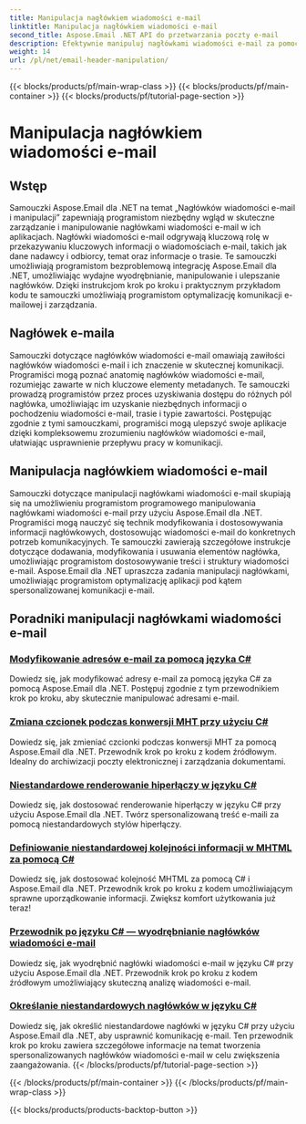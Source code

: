 ```yaml
---
title: Manipulacja nagłówkiem wiadomości e-mail
linktitle: Manipulacja nagłówkiem wiadomości e-mail
second_title: Aspose.Email .NET API do przetwarzania poczty e-mail
description: Efektywnie manipuluj nagłówkami wiadomości e-mail za pomocą samouczków Aspose.Email for .NET. Dowiedz się, jak wyodrębniać, modyfikować i personalizować nagłówki w celu usprawnienia komunikacji.
weight: 14
url: /pl/net/email-header-manipulation/
---
```


{{< blocks/products/pf/main-wrap-class >}}
{{< blocks/products/pf/main-container >}}
{{< blocks/products/pf/tutorial-page-section >}}

# Manipulacja nagłówkiem wiadomości e-mail


## Wstęp

Samouczki Aspose.Email dla .NET na temat „Nagłówków wiadomości e-mail i manipulacji” zapewniają programistom niezbędny wgląd w skuteczne zarządzanie i manipulowanie nagłówkami wiadomości e-mail w ich aplikacjach. Nagłówki wiadomości e-mail odgrywają kluczową rolę w przekazywaniu kluczowych informacji o wiadomościach e-mail, takich jak dane nadawcy i odbiorcy, temat oraz informacje o trasie. Te samouczki umożliwiają programistom bezproblemową integrację Aspose.Email dla .NET, umożliwiając wydajne wyodrębnianie, manipulowanie i ulepszanie nagłówków. Dzięki instrukcjom krok po kroku i praktycznym przykładom kodu te samouczki umożliwiają programistom optymalizację komunikacji e-mailowej i zarządzania.

## Nagłówek e-maila

Samouczki dotyczące nagłówków wiadomości e-mail omawiają zawiłości nagłówków wiadomości e-mail i ich znaczenie w skutecznej komunikacji. Programiści mogą poznać anatomię nagłówków wiadomości e-mail, rozumiejąc zawarte w nich kluczowe elementy metadanych. Te samouczki prowadzą programistów przez proces uzyskiwania dostępu do różnych pól nagłówka, umożliwiając im uzyskanie niezbędnych informacji o pochodzeniu wiadomości e-mail, trasie i typie zawartości. Postępując zgodnie z tymi samouczkami, programiści mogą ulepszyć swoje aplikacje dzięki kompleksowemu zrozumieniu nagłówków wiadomości e-mail, ułatwiając usprawnienie przepływu pracy w komunikacji.

## Manipulacja nagłówkiem wiadomości e-mail

Samouczki dotyczące manipulacji nagłówkami wiadomości e-mail skupiają się na umożliwieniu programistom programowego manipulowania nagłówkami wiadomości e-mail przy użyciu Aspose.Email dla .NET. Programiści mogą nauczyć się technik modyfikowania i dostosowywania informacji nagłówkowych, dostosowując wiadomości e-mail do konkretnych potrzeb komunikacyjnych. Te samouczki zawierają szczegółowe instrukcje dotyczące dodawania, modyfikowania i usuwania elementów nagłówka, umożliwiając programistom dostosowywanie treści i struktury wiadomości e-mail. Aspose.Email dla .NET upraszcza zadania manipulacji nagłówkami, umożliwiając programistom optymalizację aplikacji pod kątem spersonalizowanej komunikacji e-mail.

## Poradniki manipulacji nagłówkami wiadomości e-mail
### [Modyfikowanie adresów e-mail za pomocą języka C#](./modifying-email-addresses-with-csharp/)
Dowiedz się, jak modyfikować adresy e-mail za pomocą języka C# za pomocą Aspose.Email dla .NET. Postępuj zgodnie z tym przewodnikiem krok po kroku, aby skutecznie manipulować adresami e-mail.
### [Zmiana czcionek podczas konwersji MHT przy użyciu C#](./changing-fonts-during-mht-conversion-using-csharp/)
Dowiedz się, jak zmieniać czcionki podczas konwersji MHT za pomocą Aspose.Email dla .NET. Przewodnik krok po kroku z kodem źródłowym. Idealny do archiwizacji poczty elektronicznej i zarządzania dokumentami.
### [ Niestandardowe renderowanie hiperłączy w języku C#](./custom-hyperlink-rendering-in-csharp/)
Dowiedz się, jak dostosować renderowanie hiperłączy w języku C# przy użyciu Aspose.Email dla .NET. Twórz spersonalizowaną treść e-maili za pomocą niestandardowych stylów hiperłączy.
### [Definiowanie niestandardowej kolejności informacji w MHTML za pomocą C#](./defining-custom-order-of-information-in-mhtml-with-csharp/)
Dowiedz się, jak dostosować kolejność MHTML za pomocą C# i Aspose.Email dla .NET. Przewodnik krok po kroku z kodem umożliwiającym sprawne uporządkowanie informacji. Zwiększ komfort użytkowania już teraz!
### [Przewodnik po języku C# — wyodrębnianie nagłówków wiadomości e-mail](./csharp-guide-extracting-email-headers/)
Dowiedz się, jak wyodrębnić nagłówki wiadomości e-mail w języku C# przy użyciu Aspose.Email dla .NET. Przewodnik krok po kroku z kodem źródłowym umożliwiający skuteczną analizę wiadomości e-mail. 
### [Określanie niestandardowych nagłówków w języku C#](./specifying-custom-headers-in-csharp/)
Dowiedz się, jak określić niestandardowe nagłówki w języku C# przy użyciu Aspose.Email dla .NET, aby usprawnić komunikację e-mail. Ten przewodnik krok po kroku zawiera szczegółowe informacje na temat tworzenia spersonalizowanych nagłówków wiadomości e-mail w celu zwiększenia zaangażowania.
{{< /blocks/products/pf/tutorial-page-section >}}

{{< /blocks/products/pf/main-container >}}
{{< /blocks/products/pf/main-wrap-class >}}

{{< blocks/products/products-backtop-button >}}
